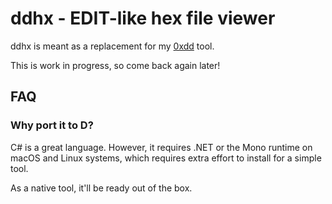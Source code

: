# ddhx - EDIT-like hex file viewer

ddhx is meant as a replacement for my [0xdd](https://github.com/dd86k/0xdd) tool.

This is work in progress, so come back again later!

## FAQ

### Why port it to D?
C# is a great language. However, it requires .NET or the Mono runtime on macOS and Linux systems, which requires extra effort to install for a simple tool.

As a native tool, it'll be ready out of the box.